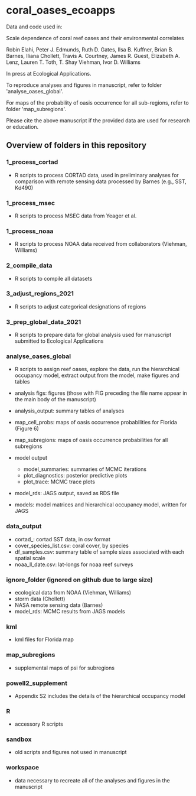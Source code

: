 # coral_oases_ecoapps

Data and code used in:

Scale dependence of coral reef oases and their environmental correlates

Robin Elahi, Peter J. Edmunds, Ruth D. Gates, Ilsa B. Kuffner, Brian B. Barnes, Iliana Chollett, Travis A. Courtney, James R. Guest, Elizabeth A. Lenz, Lauren T. Toth, T. Shay Viehman, Ivor D. Williams

In press at Ecological Applications. 

To reproduce analyses and figures in manuscript, refer to folder 'analyse_oases_global'. 

For maps of the probability of oasis occurrence for all sub-regions, refer to folder 'map_subregions'. 

Please cite the above manuscript if the provided data are used for research or education. 

## Overview of folders in this repository

### 1_process_cortad

  - R scripts to process CORTAD data, used in preliminary analyses for comparison with remote sensing data processed by Barnes (e.g., SST, Kd490)
  
### 1_process_msec

  - R scripts to process MSEC data from Yeager et al. 
  
### 1_process_noaa

  - R scripts to process NOAA data received from collaborators (Viehman, Williams)
  
### 2_compile_data

  - R scripts to compile all datasets
  
### 3_adjust_regions_2021  

  - R scripts to adjust categorical designations of regions
  
### 3_prep_global_data_2021

  - R scripts to prepare data for global analysis used for manuscript submitted to Ecological Applications
  
### analyse_oases_global

  - R scripts to assign reef oases, explore the data, run the hierarchical occupancy model, extract output from the model, make figures and tables
  
  - analysis figs: figures (those with FIG preceding the file name appear in the main body of the manuscript)
    
  - analysis_output: summary tables of analyses
  
  - map_cell_probs: maps of oasis occurrence probabilities for Florida (Figure 6)
    
  - map_subregions: maps of oasis occurrence probabilities for all subregions
  
  - model output
    - model_summaries: summaries of MCMC iterations
    - plot_diagnostics: posterior predictive plots
    - plot_trace: MCMC trace plots
    
  - model_rds: JAGS output, saved as RDS file
  
  - models: model matrices and hierarchical occupancy model, written for JAGS

### data_output

  - cortad_: cortad SST data, in csv format
  - cover_species_list.csv: coral cover, by species
  - df_samples.csv: summary table of sample sizes associated with each spatial scale
  - noaa_ll_date.csv: lat-longs for noaa reef surveys

### ignore_folder (ignored on github due to large size)

  - ecological data from NOAA (Viehman, Williams)
  - storm data (Chollett)
  - NASA remote sensing data (Barnes)
  - model_rds: MCMC results from JAGS models 
  
### kml

  - kml files for Florida map

### map_subregions

  - supplemental maps of psi for subregions

### powell2_supplement

 - Appendix S2 includes the details of the hierarchical occupancy model
 
### R

  - accessory R scripts 
  
### sandbox

  - old scripts and figures not used in manuscript
  
### workspace

  - data necessary to recreate all of the analyses and figures in the manuscript
